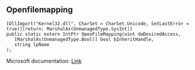 ## Openfilemapping

```
[DllImport("Kernel32.dll", CharSet = CharSet.Unicode, SetLastError = true)][return: MarshalAs(UnmanagedType.SysInt)]
public static extern IntPtr OpenFileMapping(uint dwDesiredAccess,
   [MarshalAs(UnmanagedType.Bool)] bool bInheritHandle,
   string lpName
);
```

Microsoft documentation: [Link](https://docs.microsoft.com/en-us/windows/win32/api/memoryapi/nf-memoryapi-openfilemappingw)
